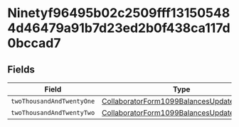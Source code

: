 # Ninetyf96495b02c2509fff131505484d46479a91b7d23ed2b0f438ca117d0bccad7


## Fields

| Field                                                                                                         | Type                                                                                                          | Required                                                                                                      | Description                                                                                                   |
| ------------------------------------------------------------------------------------------------------------- | ------------------------------------------------------------------------------------------------------------- | ------------------------------------------------------------------------------------------------------------- | ------------------------------------------------------------------------------------------------------------- |
| `twoThousandAndTwentyOne`                                                                                     | [CollaboratorForm1099BalancesUpdateRequest](../../models/shared/collaboratorform1099balancesupdaterequest.md) | :heavy_minus_sign:                                                                                            | N/A                                                                                                           |
| `twoThousandAndTwentyTwo`                                                                                     | [CollaboratorForm1099BalancesUpdateRequest](../../models/shared/collaboratorform1099balancesupdaterequest.md) | :heavy_minus_sign:                                                                                            | N/A                                                                                                           |
